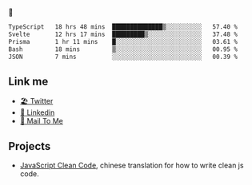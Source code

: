🤔


<!--START_SECTION:waka-->

```txt
TypeScript   18 hrs 48 mins  ██████████████▒░░░░░░░░░░   57.40 %
Svelte       12 hrs 17 mins  █████████▒░░░░░░░░░░░░░░░   37.48 %
Prisma       1 hr 11 mins    █░░░░░░░░░░░░░░░░░░░░░░░░   03.61 %
Bash         18 mins         ▒░░░░░░░░░░░░░░░░░░░░░░░░   00.95 %
JSON         7 mins          ░░░░░░░░░░░░░░░░░░░░░░░░░   00.39 %
```

<!--END_SECTION:waka-->

## Link me

- [🏖️ Twitter](https://twitter.com/yuetong3yu)
- [🧳 Linkedin](https://www.linkedin.com/in/yuetong3yu)
- [📧 Mail To Me](mailto:yuetong3yu@gmail.com)


## Projects 

- [JavaScript Clean Code](https://js-clean-code-cn.vercel.app/), chinese translation for how to write clean js code.
